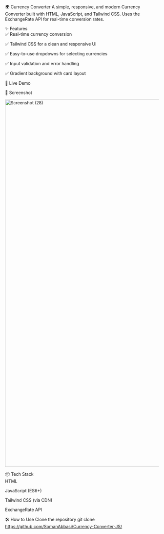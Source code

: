 🌍 Currency Converter
A simple, responsive, and modern Currency Converter built with HTML, JavaScript, and Tailwind CSS. Uses the ExchangeRate API for real-time conversion rates.

✨ Features </br>
✅ Real-time currency conversion

✅ Tailwind CSS for a clean and responsive UI

✅ Easy-to-use dropdowns for selecting currencies

✅ Input validation and error handling

✅ Gradient background with card layout

🚀 Live Demo


📸 Screenshot

<img width="1920" height="1200" alt="Screenshot (28)" src="https://github.com/user-attachments/assets/33b5380d-898b-4abd-84a5-0e3207100e6d" />


📦 Tech Stack </br>
HTML

JavaScript (ES6+)

Tailwind CSS (via CDN)

ExchangeRate API

🛠️ How to Use
Clone the repository
git clone https://github.com/SomanAbbasi/Currency-Converter-JS/
